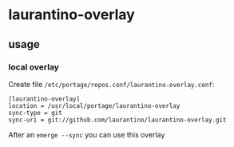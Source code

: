 # laurantino-overlay

## usage

### local overlay

Create file `/etc/portage/repos.conf/laurantino-overlay.conf`:

```
[laurantino-overlay]
location = /usr/local/portage/laurantino-overlay
sync-type = git
sync-uri = git://github.com/laurantino/laurantino-overlay.git
```

After an `emerge --sync` you can use this overlay
